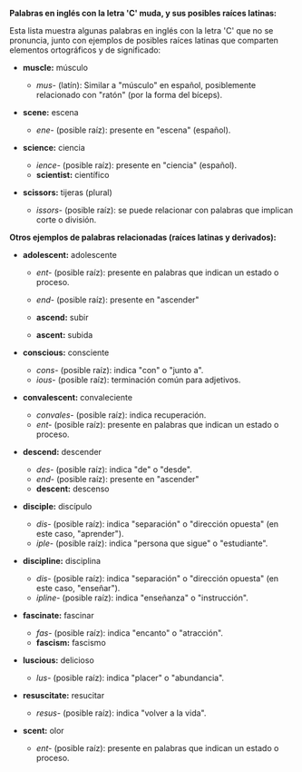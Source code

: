 

**Palabras en inglés con la letra 'C' muda, y sus posibles raíces latinas:**

Esta lista muestra algunas palabras en inglés con la letra 'C' que no se pronuncia, junto con ejemplos de posibles raíces latinas que comparten elementos ortográficos y de significado:

*   **muscle:** músculo

    *   *mus-* (latín): Similar a "músculo" en español, posiblemente relacionado con "ratón" (por la forma del bíceps).

*   **scene:** escena

    *   *ene-* (posible raíz): presente en "escena" (español).

*   **science:** ciencia
    *   *ience-* (posible raíz): presente en "ciencia" (español).
    *   **scientist:** científico

*   **scissors:** tijeras (plural)
    *   *issors-* (posible raíz): se puede relacionar con palabras que implican corte o división.

**Otros ejemplos de palabras relacionadas (raíces latinas y derivados):**

*   **adolescent:** adolescente

    *   *ent-* (posible raíz): presente en palabras que indican un estado o proceso.

    *   *end-* (posible raíz): presente en "ascender"
    *   **ascend:** subir
    *   **ascent:** subida

*   **conscious:** consciente

    *   *cons-* (posible raíz): indica "con" o "junto a".
    *   *ious-* (posible raíz): terminación común para adjetivos.

*   **convalescent:** convaleciente

    *   *convales-* (posible raíz): indica recuperación.
    *   *ent-* (posible raíz): presente en palabras que indican un estado o proceso.

*   **descend:** descender

    *   *des-* (posible raíz): indica "de" o "desde".
    *   *end-* (posible raíz): presente en "ascender"
    *   **descent:** descenso

*   **disciple:** discípulo

    *   *dis-* (posible raíz): indica "separación" o "dirección opuesta" (en este caso, "aprender").
    *   *iple-* (posible raíz): indica "persona que sigue" o "estudiante".

*   **discipline:** disciplina

    *   *dis-* (posible raíz): indica "separación" o "dirección opuesta" (en este caso, "enseñar").
    *   *ipline-* (posible raíz): indica "enseñanza" o "instrucción".

*   **fascinate:** fascinar

    *   *fas-* (posible raíz): indica "encanto" o "atracción".
    *   **fascism:** fascismo

*   **luscious:** delicioso

    *   *lus-* (posible raíz): indica "placer" o "abundancia".

*   **resuscitate:** resucitar

    *   *resus-* (posible raíz): indica "volver a la vida".
*   **scent:** olor
    *   *ent-* (posible raíz): presente en palabras que indican un estado o proceso.

